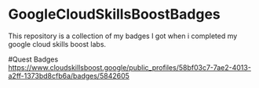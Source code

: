 # GoogleCloudSkillsBoostBadges
This repository is a collection of my badges I got when i completed my google cloud skills boost labs.

#Quest Badges
https://www.cloudskillsboost.google/public_profiles/58bf03c7-7ae2-4013-a2ff-1373bd8cfb6a/badges/5842605

